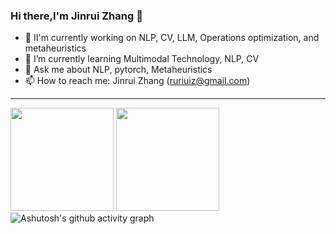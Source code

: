 
### Hi there,I'm Jinrui Zhang 👋
- 🔭 II'm currently working on NLP, CV, LLM, Operations optimization, and metaheuristics
- 🌱 I’m currently learning Multimodal Technology, NLP, CV
- 💬 Ask me about <highlight>NLP, pytorch, Metaheuristics</highlight>
- 📫 How to reach me: Jinrui Zhang (ruriuiz@gmail.com)
<!--
**** is a ✨ _special_ ✨ repository because its `README.md` (this file) appears on your GitHub profile.

Here are some ideas to get you started:

- 🔭 I’m currently working on ...
- 🌱 I’m currently learning ...
- 👯 I’m looking to collaborate on ...
- 🤔 I’m looking for help with ...
- 💬 Ask me about ...
- 📫 How to reach me: ...
- 😄 Pronouns: ...
- ⚡ Fun fact: ...
-->


---
[<img style="height:165px;" src="https://github-readme-stats-colour93.vercel.app/api?username=ruiruiz30&show_avatar=true&show_icons=true&locale=cn&bg_color=45,fff0f6,fff2e8&text_color=383838&title_color=1890ff&icon_color=597Ff7" />](https://github.com/ruiruiz30)
[<img style="height:165px;" src="https://github-readme-stats-colour93.vercel.app/api/top-langs/?username=ruiruiz30&layout=compact&locale=cn&bg_color=45,fff2e8,fff0f6&text_color=383838&title_color=1890ff&icon_color=597Ff7" />](https://github.com/ruiruiz30)
![Ashutosh's github activity graph](https://github-readme-activity-graph.vercel.app/graph?username=Ruiruiz30)
